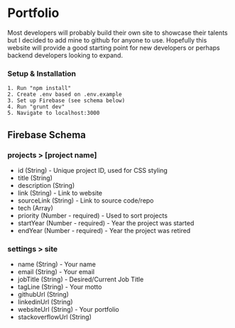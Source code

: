# Portfolio

Most developers will probably build their own site to showcase their talents but I decided to add mine to github for anyone to use. Hopefully this website will provide a good starting point for new developers or perhaps backend developers looking to expand.

### Setup & Installation

```
1. Run "npm install"
2. Create .env based on .env.example
3. Set up Firebase (see schema below)
4. Run "grunt dev"
5. Navigate to localhost:3000
```

## Firebase Schema

### projects > [project name]

- id (String) - Unique project ID, used for CSS styling
- title (String)
- description (String)
- link (String) - Link to website
- sourceLink (String) - Link to source code/repo
- tech (Array)
- priority (Number - required) - Used to sort projects
- startYear (Number - required) - Year the project was started
- endYear (Number - required) - Year the project was retired

### settings > site

- name (String) - Your name
- email (String) - Your email
- jobTitle (String) - Desired/Current Job Title
- tagLine (String) - Your motto
- githubUrl (String)
- linkedinUrl (String)
- websiteUrl (String) - Your portfolio
- stackoverflowUrl (String)
